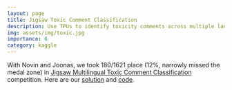 ```yaml
---
layout: page
title: Jigsaw Toxic Comment Classification
description: Use TPUs to identify toxicity comments across multiple languages
img: assets/img/toxic.jpg
importance: 6
category: kaggle
---
```


With Novin and Joonas, we took 180/1621 place (12%, narrowly missed the medal zone) in <a href="https://www.kaggle.com/competitions/jigsaw-multilingual-toxic-comment-classification">Jigsaw Multilingual Toxic Comment Classification</a> competition. Here are our <a href="https://docs.google.com/presentation/d/10niB6ajimoy1l-jkLMFN29yfYAtsOnGomij_pM4JW4Q/edit?usp=sharing">solution</a> and <a href="https://github.com/papkov/jigsaw-multilingual">code</a>.
